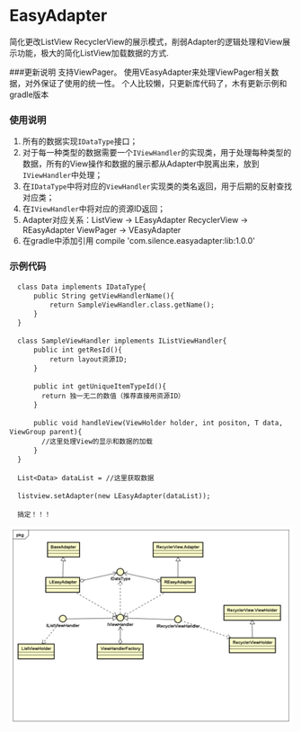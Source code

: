 # EasyAdapter
简化更改ListView RecyclerView的展示模式，削弱Adapter的逻辑处理和View展示功能，极大的简化ListView加载数据的方式.

###更新说明
支持ViewPager。 使用VEasyAdapter来处理ViewPager相关数据，对外保证了使用的统一性。 个人比较懒，只更新库代码了，木有更新示例和gradle版本

### 使用说明
  1. 所有的数据实现`IDataType`接口；     
  2. 对于每一种类型的数据需要一个`IViewHandler`的实现类，用于处理每种类型的数据，所有的View操作和数据的展示都从Adapter中脱离出来，放到`IViewHandler`中处理；
  3. 在`IDataType`中将对应的`ViewHandler`实现类的类名返回，用于后期的反射查找对应类；
  4. 在`IViewHandler`中将对应的资源ID返回；
  5. Adapter对应关系：ListView -> LEasyAdapter RecyclerView -> REasyAdapter ViewPager -> VEasyAdapter 
  5. 在gradle中添加引用 compile 'com.silence.easyadapter:lib:1.0.0'
  
### 示例代码
  ```
    class Data implements IDataType{
        public String getViewHandlerName(){
            return SampleViewHandler.class.getName();    
        }
    }
    
    class SampleViewHandler implements IListViewHandler{
        public int getResId(){
            return layout资源ID;
        }
        
        public int getUniqueItemTypeId(){
          return 独一无二的数值（推荐直接用资源ID）
        }
        
        public void handleView(ViewHolder holder, int positon, T data, ViewGroup parent){
          //这里处理View的显示和数据的加载
        }
    }
    
    List<Data> dataList = //这里获取数据
    
    listview.setAdapter(new LEasyAdapter(dataList));
    
    搞定！！！
  
  ```
  

![](https://github.com/wangsai-silence/EasyAdapter/blob/master/Class%20Diagram.png)
